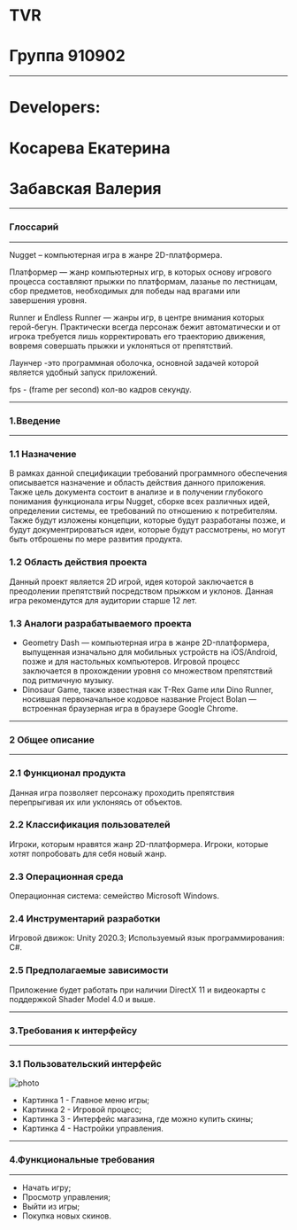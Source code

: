 # TVR
Группа 910902
=====================
***
Developers:
=====================

Косарева Екатерина
=====================
Забавская Валерия
=====================
***
### Глоссарий

***
Nugget –  компьютерная игра в жанре 2D-платформера.

Платформер  — жанр компьютерных игр, в которых основу игрового процесса составляют прыжки по платформам, лазанье по лестницам, сбор предметов, необходимых для победы над врагами или завершения уровня.

Runner и Endless Runner — жанры игр, в центре внимания которых герой-бегун. Практически всегда персонаж бежит автоматически и от игрока требуется лишь корректировать его траекторию движения, вовремя совершать прыжки и уклоняться от препятствий.

Лаунчер -это программная оболочка, основной задачей которой является удобный запуск приложений.

fps - (frame per second) кол-во кадров секунду.
***
### 1.Введение 
***

### 1.1 Назначение 


В рамках данной спецификации требований программного обеспечения описывается назначение и область действия данного приложения. Также цель документа состоит в анализе и в получении глубокого понимания функционала игры Nugget, сборке всех различных идей, определении системы, ее требований по отношению к потребителям. Также будут изложены концепции, которые будут разработаны позже, и будут документрироваться идеи, которые будут рассмотрены, но могут быть отброшены по мере развития продукта.

### 1.2 Область действия проекта

Данный проект является 2D игрой, идея которой заключается в преодолении препятствий посредством прыжком и уклонов.  Данная игра рекомендутся для аудитории старше 12 лет.

### 1.3 Аналоги разрабатываемого проекта

* Geometry Dash — компьютерная игра в жанре 2D-платформера, выпущенная изначально для мобильных устройств на iOS/Android, позже и для настольных компьютеров.  Игровой процесс заключается в прохождении уровня со множеством препятствий под ритмичную музыку.
* Dinosaur Game, также известная как T-Rex Game или Dino Runner, носившая первоначальное кодовое название Project Bolan — встроенная браузерная игра в браузере Google Chrome.
***
### 2 Общее описание

***
### 2.1 Функционал продукта

Данная игра позволяет персонажу проходить препятствия перепрыгивая их или уклоняясь от объектов.

### 2.2 Классификация пользователей

Игроки, которым нравятся жанр 2D-платформера.
Игроки, которые хотят попробовать для себя новый жанр.

### 2.3 Операционная среда

Операционная система: семейство Microsoft Windows.

### 2.4 Инструментарий разработки

Игровой движок: Unity 2020.3;
Используемый язык программирования: C#.

### 2.5 Предполагаемые зависимости

Приложение будет работать при наличии DirectX 11 и видеокарты с поддержкой Shader Model 4.0 и выше.
***
### 3.Требования к интерфейсу
***

### 3.1 Пользовательский интерфейс
![photo]()

* Картинка 1 - Главное меню игры;
* Картинка 2 - Игровой процесс;
* Картинка 3 - Интерфейс магазина, где можно купить скины;
* Картинка 4 - Настройки управления.
***
### 4.Функциональные требования
***
* Начать игру;
* Просмотр управления;
* Выйти из игры;
* Покупка новых скинов.

